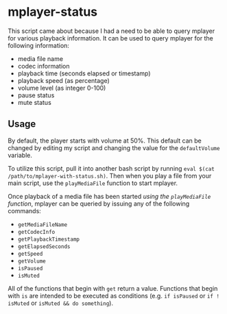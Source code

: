 # mplayer-status
This script came about because I had a need to be able to query mplayer for various playback information. It can be used to query mplayer for the following information:
 - media file name
 - codec information
 - playback time (seconds elapsed or timestamp)
 - playback speed (as percentage)
 - volume level (as integer 0-100)
 - pause status
 - mute status
 
Usage
-----
By default, the player starts with volume at 50%. This default can be changed by editing my script and changing the value for the `defaultVolume` variable.

To utilize this script, pull it into another bash script by running `eval $(cat /path/to/mplayer-with-status.sh)`. Then when you play a file from your main script, use the `playMediaFile` function to start mplayer.

Once playback of a media file has been started *using the `playMediaFile` function*, mplayer can be queried by issuing any of the following commands:
 - `getMediaFileName`
 - `getCodecInfo`
 - `getPlaybackTimestamp`
 - `getElapsedSeconds`
 - `getSpeed`
 - `getVolume`
 - `isPaused`
 - `isMuted`
 
 All of the functions that begin with `get` return a value. Functions that begin with `is` are intended to be executed as conditions (e.g. `if isPaused` or `if ! isMuted` or `isMuted && do something`).
